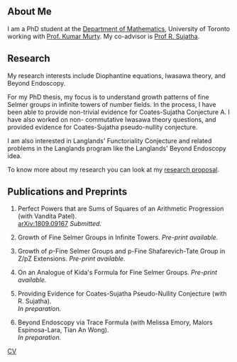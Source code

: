## About Me

I am a PhD student at the [Department of Mathematics](https://www.math.toronto.edu/), University of Toronto working with [Prof. Kumar Murty](http://murty.math.toronto.edu/). My co-advisor is [Prof R. Sujatha](https://www.math.ubc.ca/~sujatha/).


## Research

My research interests include Diophantine equations, Iwasawa theory, and Beyond Endoscopy. 

For my PhD thesis, my focus is to understand growth patterns of fine Selmer groups in infinite towers of number fields.
In the process, I have been able to provide non-trivial evidence for Coates-Sujatha Conjecture A. I have also worked on non-
commutative Iwasawa theory questions, and provided evidence for Coates-Sujatha pseudo-nullity conjecture.

I am also interested in Langlands' Functoriality Conjecture and related problems in the Langlands program 
like the Langlands' Beyond Endoscopy idea.

To know more about my research you can look at my [research proposal](Research%20statement%202019.pdf).

## Publications and Preprints

1. Perfect Powers that are Sums of Squares of an Arithmetic Progression (with Vandita Patel).<br/>
[arXiv:1809.09167](https://arxiv.org/pdf/1809.09167.pdf) _Submitted._

2. Growth of Fine Selmer Groups in Infinite Towers. _Pre-print available._

3. Growth of _p_-Fine Selmer Groups and p-Fine Shafarevich-Tate Group in Z/pZ Extensions. _Pre-print available._

4. On an Analogue of Kida's Formula for Fine Selmer Groups. _Pre-print available._

5. Providing Evidence for Coates-Sujatha Pseudo-Nullity Conjecture (with R. Sujatha).<br/>
_In preparation._

6. Beyond Endoscopy via Trace Formula (with Melissa Emory, Malors Espinosa-Lara, Tian An
Wong).<br/> _In preparation._




[CV](cv_webpage.pdf)
 
